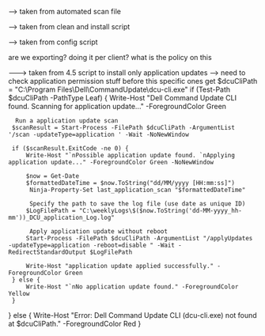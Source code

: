 --> taken from automated scan file

<!--  $dcuCliPath = "C:\Program Files\Dell\CommandUpdate\dcu-cli.exe"
 $weeklyLogsFolder = "C:\WeeklyLogs"   Change the path to your preferred location

 Check if DCU CLI is installed
 if (Test-Path -Path $dcuCliPath -PathType Leaf) {
      Check if the script is running with elevated privileges
     $elevated = ([Security.Principal.WindowsIdentity]::GetCurrent()).groups -match "S-1-5-32-544"
    
     if (-not $elevated) {
          Restart the script with elevated privileges
         Start-Process powershell.exe -ArgumentList "-NoProfile -ExecutionPolicy Bypass -File `"$($MyInvocation.MyCommand.Path)`"" -Verb RunAs
         Exit
     }

      Run DCU scan and capture results
     Start-Process $dcuCliPath -ArgumentList "/scan -updateType=bios,firmware,driver,application -outputLog=" -Wait -RedirectStandardOutput "$($env:TEMP)\dcu_output.txt"

      Read the content of the output log file
     $outputLogPath = "$($env:TEMP)\dcu_output.txt"
     $content = Get-Content -Path $outputLogPath

      Create WeeklyLogs folder if it doesn't exist
     if (-not (Test-Path -Path $weeklyLogsFolder -PathType Container)) {
         New-Item -ItemType Directory -Path $weeklyLogsFolder -Force
     }

     Export content to a text file with a dynamic name
     $weeklyLogsFileName = "scan_$(Get-Date -Format 'yyyy-MM-dd').txt"
     $weeklyLogsFilePath = Join-Path $weeklyLogsFolder $weeklyLogsFileName

      Prepare content for the text file
     foreach ($type in "bios", "firmware", "driver", "application") {
         if ($content -match "$type.*Pending.*:\s*(\d+)") {
            $updatesCount = $matches[1]
             Add-Content -Path $weeklyLogsFilePath -Value "$type has updates ready. Count: $updatesCount"
        }
    }

     Write-Host "DCU scan results exported to $weeklyLogsFilePath."
 }
 else {
     Write-Host "DCU CLI not found. Please check if Dell Command Update is installed."
 }

  Keep the PowerShell window open
 Read-Host "Press Enter to exit..." -->

--> taken from clean and install script
<!-- $WingetCommand = Get-Command -Name winget.exe -ErrorAction SilentlyContinue

if ($WingetCommand) {
    Write-Host "winget.exe found. Proceeding with Dell Command Update operations..." -ForegroundColor Green

     Check if Dell Command Update is installed
    $DcuInstalled = Test-Path -Path "C:\Program Files\Dell\CommandUpdate"

    if ($DcuInstalled) {
        Write-Host "Dell Command Update found. Uninstalling and installing the latest version..." -ForegroundColor Green
        
         Uninstall Dell Command Update
        Start-Process "C:\Program Files\Dell\CommandUpdate\dcu-cli.exe" -ArgumentList '/uninstall' -Wait -WindowStyle hidden
        
         Install the latest version using winget
        Start-Process $WingetCommand.Path -ArgumentList 'install --name Dell.CommandUpdate.Universal --force' -Wait -WindowStyle hidden
    } else {
        Write-Host "Dell Command Update not found. Installing the latest version..." -ForegroundColor Yellow
        
         Install the latest version using winget
        Start-Process $WingetCommand.Path -ArgumentList 'install --name Dell.CommandUpdate.Universal --force' -Wait -WindowStyle hidden
    }

    Write-Host "Dell Command Update removal and installation completed." -ForegroundColor Green

    set ninja custom field value
    Ninja-Property-Set dcu_installed 'true'

    $now = Get-Date
    $formattedDateTime = $now.ToString("dd/MM/yyyy [HH:mm:ss]") 
    Ninja-Property-Set last_dcu_install "$formattedDateTime"


} else {
    Write-Host "winget.exe not found. Please ensure that it is installed and included in the system PATH." -ForegroundColor Red
    
}
Pause -->

--> taken from config script
 <!-- Registry path might need verification
reg add HKLM\SOFTWARE\Dell\UpdateService\Clients\CommandUpdate\Preferences\CFG\ /v ShowSetupPopup /t REG_DWORD /d 0 /f
reg add HKLM\SOFTWARE\Dell\UpdateService\Clients\CommandUpdate\Preferences\CFG\ /v DCUconfigured /t REG_DWORD /d 1 /f

 DCU CLI configuration (assuming it is already installed)
$dcuCliPath = "C:\Program Files\Dell\CommandUpdate\dcu-cli.exe"

the configuration is one of the largest parts that needs clarification --> are we exporting? doing it per client? what is the policy on this 

<!-- if (Test-Path -Path $dcuCliPath -PathType Leaf) {
    Start-Process $dcuCliPath -Argumentlist '/configure -updatesNotification=Disable' -WindowStyle hidden -Wait
     Start-Process $dcuCliPath -Argumentlist '/configure -scheduleAction=DownloadInstallAndNotify' -WindowStyle hidden -Wait
    Start-Process $dcuCliPath -Argumentlist '/configure -reboot=disable' -WindowStyle hidden -Wait
     Start-Process $dcuCliPath -Argumentlist '/configure -scheduleWeekly=Tue,13:45' -WindowStyle hidden -Wait
    Start-Process $dcuCliPath -Argumentlist '/configure -updatesNotification=Disable' -WindowStyle hidden -Wait
    Start-Process $dcuCliPath -Argumentlist '/configure -userConsent=disable' -WindowStyle hidden -Wait
    Start-Process $dcuCliPath -Argumentlist '/configure -autoSuspendBitLocker=enable' -WindowStyle hidden -Wait

    Write-Host "Dell Command Update has been configured." -ForegroundColor Green
} else {
    Write-Host "DCU CLI not found. Please check if Dell Command Update is installed." -ForegroundColor Red
} --> 


---> taken from 4.5
 script to install only application updates --> need to check application permission stuff before this specific ones get 
 $dcuCliPath = "C:\Program Files\Dell\CommandUpdate\dcu-cli.exe"
 if (Test-Path $dcuCliPath -PathType Leaf) {
     Write-Host "Dell Command Update CLI found. Scanning for application update..." -ForegroundColor Green

      Run a application update scan
     $scanResult = Start-Process -FilePath $dcuCliPath -ArgumentList '/scan -updateType=application ' -Wait -NoNewWindow

     if ($scanResult.ExitCode -ne 0) {
         Write-Host "`nPossible application update found. `nApplying application update..." -ForegroundColor Green -NoNewWindow

         $now = Get-Date
         $formattedDateTime = $now.ToString("dd/MM/yyyy [HH:mm:ss]")
          Ninja-Property-Set last_application_scan "$formattedDateTime"

          Specify the path to save the log file (use date as unique ID)
         $LogFilePath = "C:\weeklyLogs\$($now.ToString('dd-MM-yyyy_hh-mm'))_DCU_application_Log.log"

          Apply application update without reboot
         Start-Process -FilePath $dcuCliPath -ArgumentList "/applyUpdates -updateType=application -reboot=disable " -Wait -RedirectStandardOutput $LogFilePath

         Write-Host "application update applied successfully." -ForegroundColor Green
     } else {
         Write-Host "`nNo application update found." -ForegroundColor Yellow
     }
 } else {
     Write-Host "Error: Dell Command Update CLI (dcu-cli.exe) not found at $dcuCliPath." -ForegroundColor Red
 }
